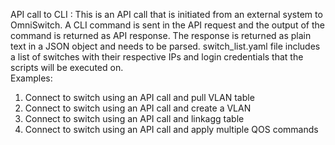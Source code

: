 API call to CLI	:	This is an API call that is initiated from an external system to OmniSwitch. A CLI command is sent in the API request and the output of the command is returned as API response. The response is returned as plain text in a JSON object and needs to be parsed.
switch_list.yaml file includes a list of switches with their respective IPs and login credentials that the scripts will be executed on.  
Examples:
1.	Connect to switch using an API call and pull VLAN table
2.	Connect to switch using an API call and create a VLAN 
3.	Connect to switch using an API call and linkagg table
4.	Connect to switch using an API call and apply multiple QOS commands
